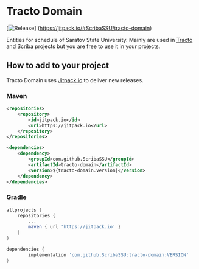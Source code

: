 # Tracto Domain

[![Release](https://jitpack.io/v/User/tracto-domain.svg)]
(https://jitpack.io/#ScribaSSU/tracto-domain)

Entities for schedule of Saratov State University.
Mainly are used in [Tracto](https://github.com/ScribaSSU/tracto) and [Scriba](https://github.com/ScribaSSU/scriba-bot) projects
but you are free to use it in your projects.

## How to add to your project

Tracto Domain uses [Jitpack.io](https://jitpack.io/) to deliver new releases.

### Maven

```xml
<repositories>
    <repository>
        <id>jitpack.io</id>
        <url>https://jitpack.io</url>
    </repository>
</repositories>
```
```xml
<dependencies>
    <dependency>
        <groupId>com.github.ScribaSSU</groupId>
        <artifactId>tracto-domain</artifactId>
        <version>${tracto-domain.version}</version>
    </dependency>
</dependencies>
```

### Gradle

```Groovy
allprojects {
    repositories {
        ...
        maven { url 'https://jitpack.io' }
    }
}
```

```Groovy
dependencies {
        implementation 'com.github.ScribaSSU:tracto-domain:VERSION'
}
```
